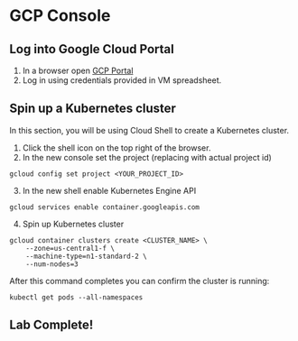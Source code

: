 # GCP Console
## Log into Google Cloud Portal
1. In a browser open [GCP Portal](https://console.cloud.google.com)
2. Log in using credentials provided in VM spreadsheet.   

## Spin up a Kubernetes cluster
In this section, you will be using Cloud Shell to create a Kubernetes cluster.
1. Click the shell icon on the top right of the browser.
2. In the new console set the project (replacing with actual project id)

```
gcloud config set project <YOUR_PROJECT_ID>
```

3. In the new shell enable Kubernetes Engine API
```
gcloud services enable container.googleapis.com
```

4. Spin up Kubernetes cluster
```
gcloud container clusters create <CLUSTER_NAME> \
    --zone=us-central1-f \
    --machine-type=n1-standard-2 \
    --num-nodes=3
```

After this command completes you can confirm the cluster is running:
```
kubectl get pods --all-namespaces
```

## Lab Complete!
